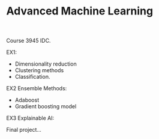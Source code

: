 # Advanced Machine Learning
<br><br>
Course 3945 IDC.

EX1:<br>
* Dimensionality reduction
* Clustering methods
* Classification.


EX2 Ensemble Methods:<br>
* Adaboost
* Gradient boosting model<br>


EX3 Explainable AI:<br>


Final project...
